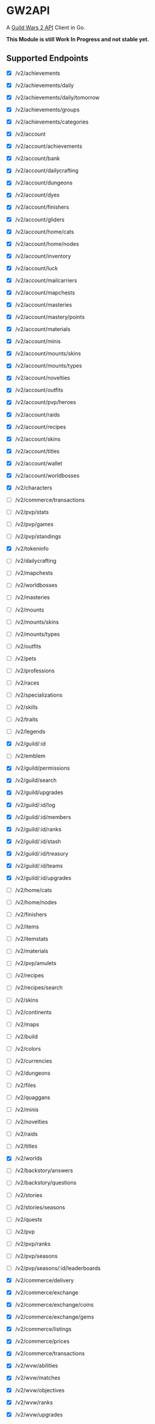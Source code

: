# GW2API

A [Guild Wars 2 API](https://wiki.guildwars2.com/wiki/API:Main) Client in Go.

**This Module is still Work In Progress and not stable yet.**

## Supported Endpoints

- [x] /v2/achievements
- [x] /v2/achievements/daily
- [x] /v2/achievements/daily/tomorrow
- [x] /v2/achievements/groups
- [x] /v2/achievements/categories

- [x] /v2/account
- [x] /v2/account/achievements
- [x] /v2/account/bank
- [x] /v2/account/dailycrafting
- [x] /v2/account/dungeons
- [x] /v2/account/dyes
- [x] /v2/account/finishers
- [x] /v2/account/gliders
- [x] /v2/account/home/cats
- [x] /v2/account/home/nodes
- [x] /v2/account/inventory
- [x] /v2/account/luck
- [x] /v2/account/mailcarriers
- [x] /v2/account/mapchests
- [x] /v2/account/masteries
- [x] /v2/account/mastery/points
- [x] /v2/account/materials
- [x] /v2/account/minis
- [x] /v2/account/mounts/skins
- [x] /v2/account/mounts/types
- [x] /v2/account/novelties
- [x] /v2/account/outfits
- [x] /v2/account/pvp/heroes
- [x] /v2/account/raids
- [x] /v2/account/recipes
- [x] /v2/account/skins
- [x] /v2/account/titles
- [x] /v2/account/wallet
- [x] /v2/account/worldbosses
- [x] /v2/characters
- [ ] /v2/commerce/transactions
- [ ] /v2/pvp/stats
- [ ] /v2/pvp/games
- [ ] /v2/pvp/standings
- [x] /v2/tokeninfo
- [ ] /v2/dailycrafting
- [ ] /v2/mapchests
- [ ] /v2/worldbosses
- [ ] /v2/masteries
- [ ] /v2/mounts
- [ ] /v2/mounts/skins
- [ ] /v2/mounts/types
- [ ] /v2/outfits
- [ ] /v2/pets
- [ ] /v2/professions
- [ ] /v2/races
- [ ] /v2/specializations
- [ ] /v2/skills
- [ ] /v2/traits
- [ ] /v2/legends
- [x] /v2/guild/:id
- [ ] /v2/emblem
- [x] /v2/guild/permissions
- [x] /v2/guild/search
- [x] /v2/guild/upgrades
- [x] /v2/guild/:id/log
- [x] /v2/guild/:id/members
- [x] /v2/guild/:id/ranks
- [x] /v2/guild/:id/stash
- [x] /v2/guild/:id/treasury
- [x] /v2/guild/:id/teams
- [x] /v2/guild/:id/upgrades
- [ ] /v2/home/cats
- [ ] /v2/home/nodes
- [ ] /v2/finishers
- [ ] /v2/items
- [ ] /v2/itemstats
- [ ] /v2/materials
- [ ] /v2/pvp/amulets
- [ ] /v2/recipes
- [ ] /v2/recipes/search
- [ ] /v2/skins
- [ ] /v2/continents
- [ ] /v2/maps
- [ ] /v2/build
- [ ] /v2/colors
- [ ] /v2/currencies
- [ ] /v2/dungeons
- [ ] /v2/files
- [ ] /v2/quaggans
- [ ] /v2/minis
- [ ] /v2/novelties
- [ ] /v2/raids
- [ ] /v2/titles
- [x] /v2/worlds
- [ ] /v2/backstory/answers
- [ ] /v2/backstory/questions
- [ ] /v2/stories
- [ ] /v2/stories/seasons
- [ ] /v2/quests
- [ ] /v2/pvp
- [ ] /v2/pvp/ranks
- [ ] /v2/pvp/seasons
- [ ] /v2/pvp/seasons/:id/leaderboards
- [x] /v2/commerce/delivery
- [x] /v2/commerce/exchange
- [x] /v2/commerce/exchange/coins
- [x] /v2/commerce/exchange/gems
- [x] /v2/commerce/listings
- [x] /v2/commerce/prices
- [x] /v2/commerce/transactions
- [x] /v2/wvw/abilities
- [x] /v2/wvw/matches
- [x] /v2/wvw/objectives
- [x] /v2/wvw/ranks
- [x] /v2/wvw/upgrades
